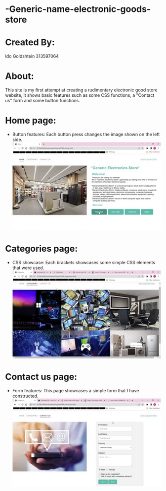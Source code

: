 # -Generic-name-electronic-goods-store
# Created By:
Ido Goldshtein 313597064
# About:
This site is my first attempt at creating a rudimentary electronic good store website, it shows basic features such as some CSS functions, a "Contact us" form and some button functions.
# Home page:
- Button features:
  Each button press changes the image shown on the left side.
  ![](https://github.com/id24gold/-Generic-name-electronic-goods-store/blob/main/Home_Func.gif)
# Categories page:
- CSS showcase:
  Each brackets showcases some simple CSS elements that were used.
 ![](https://github.com/id24gold/-Generic-name-electronic-goods-store/blob/main/Categories_Func.gif)
# Contact us page:
- Form features:
  This page showcases a simple form that I have constructed.
  ![](https://github.com/id24gold/-Generic-name-electronic-goods-store/blob/main/Contact_Us_Func.gif)
